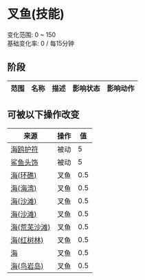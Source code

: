 # 叉鱼(技能)  
变化范围: 0 ~ 150  
基础变化率: 0 / 每15分钟  
## 阶段  
范围  |  名称  |  描述  |  影响状态  |  影响动作  
----  |  ----  |  ----  |  ----  |  ----  
## 可被以下操作改变  
来源  |  操作  |  值  
----  |  ----  |  ----  
[海鸥护符](SeagullCharm.md)  |  被动  |  5  
[鲨鱼头饰](SharkHeadpiece.md)  |  被动  |  5  
[海(环礁)](Sea_Atoll.md)  |  叉鱼  |  0.5  
[海(海湾)](Sea_Bay.md)  |  叉鱼  |  0.5  
[海(沙滩)](Sea_Beach.md)  |  叉鱼  |  0.5  
[海(沙滩)](Sea_Cove.md)  |  叉鱼  |  0.5  
[海(荒芜沙滩)](Sea_DesolateBeach.md)  |  叉鱼  |  0.5  
[海(红树林)](Sea_Mangroves.md)  |  叉鱼  |  0.5  
[海](Sea_Raft.md)  |  叉鱼  |  0.5  
[海(鸟岩岛)](Sea_Rocks.md)  |  叉鱼  |  0.5  
